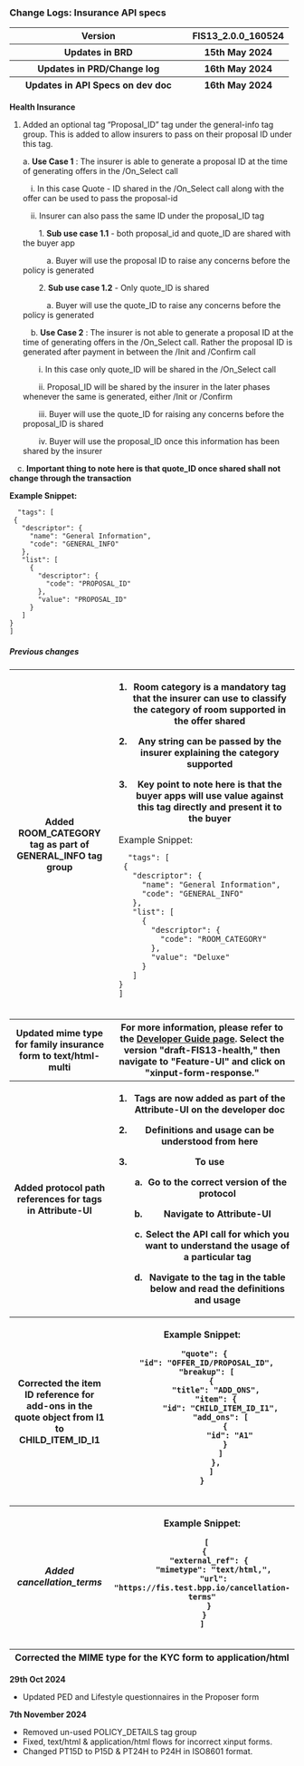 ### Change Logs: Insurance API specs

<table>
<colgroup>
<col style="width: 63%" />
<col style="width: 36%" />
</colgroup>
<thead>
<tr class="header">
<th>Version</th>
<th>FIS13_2.0.0_160524</th>
</tr>
<tr class="odd">
<th>Updates in BRD</th>
<th>15th May 2024</th>
</tr>
<tr class="header">
<th>Updates in PRD/Change log</th>
<th>16th May 2024</th>
</tr>
<tr class="odd">
<th>Updates in API Specs on dev doc</th>
<th>16th May 2024</th>
</tr>
</thead>
<tbody>
</tbody>
</table>

**Health Insurance**

1. Added an optional tag “Proposal_ID” tag under the general-info tag
   group. This is added to allow insurers to pass on their proposal
   ID under this tag.

   a.  **Use Case 1** : The insurer is able to generate a proposal ID
   at the time of generating offers in the /On_Select call

   &emsp;i.  In this case Quote - ID shared in the /On_Select call along with the offer can be used to pass the proposal-id

   &emsp;ii.  Insurer can also pass the same ID under the proposal_ID tag

   &emsp;&emsp;1. **Sub use case 1.1** - both proposal_id and quote_ID are shared with the buyer app

   &emsp;&emsp;&emsp;a.  Buyer will use the proposal ID to raise any concerns before the policy is generated

   &emsp;&emsp;2. **Sub use case 1.2** - Only quote_ID is shared

   &emsp;&emsp;&emsp;a.  Buyer will use the quote_ID to raise any concerns before the policy is generated

   &emsp;b.  **Use Case 2** : The insurer is not able to generate a proposal ID at the time of generating offers in the /On_Select call. Rather the proposal ID is generated after payment in between the /Init and /Confirm call

   &emsp;&emsp;i.  In this case only quote_ID will be shared in the /On_Select call

   &emsp;&emsp;ii.  Proposal_ID will be shared by the insurer in the later phases whenever the same is generated, either /Init or /Confirm

   &emsp;&emsp;iii.  Buyer will use the quote_ID for raising any concerns before
   the proposal_ID is shared

   &emsp;&emsp;iv.  Buyer will use the proposal_ID once this information has
   been shared by the insurer

  &emsp;c.  **Important thing to note here is that quote_ID once shared shall not change through the transaction**

**Example Snippet:**

```
  "tags": [
 {
   "descriptor": {
     "name": "General Information",
     "code": "GENERAL_INFO"
   },
   "list": [
     {
       "descriptor": {
         "code": "PROPOSAL_ID"
       },
       "value": "PROPOSAL_ID"
     }
   ]
}
]
```

##### **Previous changes**

<table>
<colgroup>
<col style="width: 50%" />
<col style="width: 50%" />
</colgroup>
<thead>
<tr class="header">
<th>Added ROOM_CATEGORY tag as part of GENERAL_INFO tag group</th>
<th><ol type="1">
<li>
<p>Room category is a mandatory tag that the insurer can use to classify
the category of room supported in the offer shared</p>
</li>
<li>
<p>Any string can be passed by the insurer explaining the category
supported</p>
</li>
<li>
<p>Key point to note here is that the buyer apps will use value against
this tag directly and present it to the buyer</p>
</li>
</ol>
<table>
<colgroup>
<col style="width: 100%" />
</colgroup>
<thead>
<tr class="header">

<td> 
Example Snippet:

```
  "tags": [
 {
   "descriptor": {
     "name": "General Information",
     "code": "GENERAL_INFO"
   },
   "list": [
     {
       "descriptor": {
         "code": "ROOM_CATEGORY"
       },
       "value": "Deluxe"
     }
   ]
}
]
```

</td>
</tr>
</thead>
<tbody>
</tbody>
</table></th>
</tr>
<tr>
<th>Updated mime type for family insurance form to
<strong>text/html-multi</strong></th>
<th>For more information, please refer to the <a
href="https://ondc-official.github.io/ONDC-FIS-Specifications/"><u>Developer
Guide page</u></a>. Select the version "draft-FIS13-health," then
navigate to "Feature-UI" and click on "xinput-form-response."</th>
</tr>
<tr>
<th>Added protocol path references for tags in
<strong>Attribute-UI</strong></th>
<th><ol type="1">
<li>
<p>Tags are now added as part of the Attribute-UI on the developer doc</p></li>
<li>
<p>Definitions and usage can be understood from here</p></li>
<li>
<p>To use</p>
<ol type="a">
<li>
<p>Go to the correct version of the protocol</p></li>
<li>
<p>Navigate to Attribute-UI</p></li>
<li>
<p>Select the API call for which you want to understand the usage of a
particular tag</p></li>
<li>
<p>Navigate to the tag in the table below and read the definitions and
usage</p></li>
</ol></li>
</ol></th>
</tr>
<tr>
<th>Corrected the item ID reference for add-ons in the quote object from
I1 to CHILD_ITEM_ID_I1</th>
<th><p>Example Snippet:</p>
<table>
<colgroup>
<col style="width: 100%" />
</colgroup>
<thead>
<tr>

```
 "quote": {
  "id": "OFFER_ID/PROPOSAL_ID",
  "breakup": [
    {
      "title": "ADD_ONS",
      "item": {
        "id": "CHILD_ITEM_ID_I1",
        "add_ons": [
          {
            "id": "A1"
          }
        ]
      },
    ]
 } 

```

</tr>
</thead>
<tbody>
</tbody>
</table></th>
</tr>
<tr class="header">
<th><h5 id="added-cancellation_terms">Added
cancellation_terms</h5></th>
<th><p>Example Snippet:</p>
<table>
<colgroup>
<col style="width: 100%" />
</colgroup>
<thead>
<tr class="header">

  ```
    [
   {
     "external_ref": {
       "mimetype": "text/html,",
       "url": "https://fis.test.bpp.io/cancellation-terms"
     }
   }
 ]
  ```

</tr>
</thead>
<tbody>
</tbody>
</table></th>
</tr>
<tr class="odd">
<th colspan="2">Corrected the MIME type for the KYC form to
application/html</th>
</tr>
</thead>
<tbody>
</tbody>
</table>

****29th Oct 2024****
- Updated PED and Lifestyle questionnaires in the Proposer form

****7th November 2024****
- Removed un-used POLICY_DETAILS tag group
- Fixed, text/html & application/html flows for incorrect xinput forms.
- Changed  PT15D to P15D & PT24H to P24H in ISO8601 format.